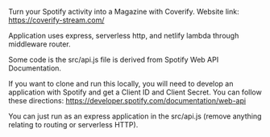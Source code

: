 Turn your Spotify activity into a Magazine with Coverify. Website link: https://coverify-stream.com/

Application uses express, serverless http, and netlify lambda through middleware router.

Some code is the src/api.js file is derived from Spotify Web API Documentation.


If you want to clone and run this locally, you will need to develop an application with Spotify and get a Client ID and Client Secret. You can follow these directions: https://developer.spotify.com/documentation/web-api

You can just run as an express application in the src/api.js (remove anything relating to routing or serverless HTTP).

